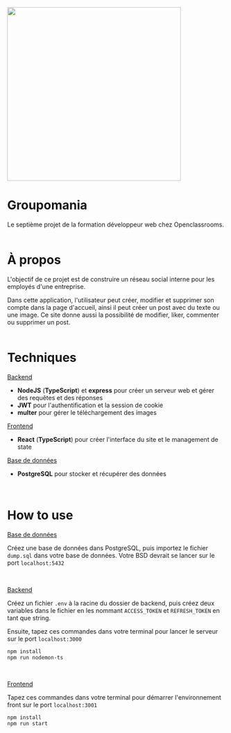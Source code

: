 <img src="https://uploads-ssl.webflow.com/5f4e38c152cd205192a8b27d/5f9299629254ddbe23258547_openclassroomslogo.png" width="400"/>

# Groupomania

Le septième projet de la formation développeur web chez Openclassrooms.
<br />
<br />

# À propos

L'objectif de ce projet est de construire un réseau social interne pour les employés d'une entreprise.

Dans cette application, l'utilisateur peut créer, modifier et supprimer son compte dans la page d'accueil, ainsi il peut créer un post avec du texte ou une image. Ce site donne aussi la possibilité de modifier, liker, commenter ou supprimer un post.
<br />
<br />

# Techniques

<ins>Backend</ins>

- **NodeJS** (**TypeScript**) et **express** pour créer un serveur web et gérer des requêtes et des réponses
- **JWT** pour l'authentification et la session de cookie
- **multer** pour gérer le téléchargement des images

<ins>Frontend</ins>

- **React** (**TypeScript**) pour créer l'interface du site et le management de state

<ins>Base de données</ins>

- **PostgreSQL** pour stocker et récupérer des données

<br />

# How to use

<ins>Base de données</ins>

Créez une base de données dans PostgreSQL, puis importez le fichier `dump.sql` dans votre base de données. Votre BSD devrait se lancer sur le port `localhost:5432`

<br />

<ins>Backend</ins>

Créez un fichier `.env` à la racine du dossier de backend, puis créez deux variables dans le fichier en les nommant `ACCESS_TOKEN` et `REFRESH_TOKEN` en tant que string.

Ensuite, tapez ces commandes dans votre terminal pour lancer le serveur sur le port `localhost:3000`
```
npm install
npm run nodemon-ts
```
<br />

<ins>Frontend</ins>

Tapez ces commandes dans votre terminal pour démarrer l'environnement front sur le port `localhost:3001`
```
npm install
npm run start
```